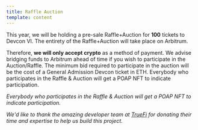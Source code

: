 ```yaml
---
title: Raffle Auction
template: content
---
```


This year, we will be holding a pre-sale Raffle+Auction for **100** tickets to Devcon VI. The entirety of the Raffle+Auction will take place on Arbitrum.

Therefore, **we will only accept crypto** as a method of payment. We advise bridging funds to Arbitrum ahead of time if you wish to participate in the Auction/Raffle. The minimum bid required to participate in the auction will be the cost of a General Admission Devcon ticket in ETH. Everybody who participates in the Raffle & Auction will get a POAP NFT to indicate participation.

_Everybody who participates in the Raffle & Auction will get a POAP NFT to indicate participation._

_We'd like to thank the amazing developer team at [TrueFi](https://truefi.io/) for donating their time and expertise to help us build this project._
